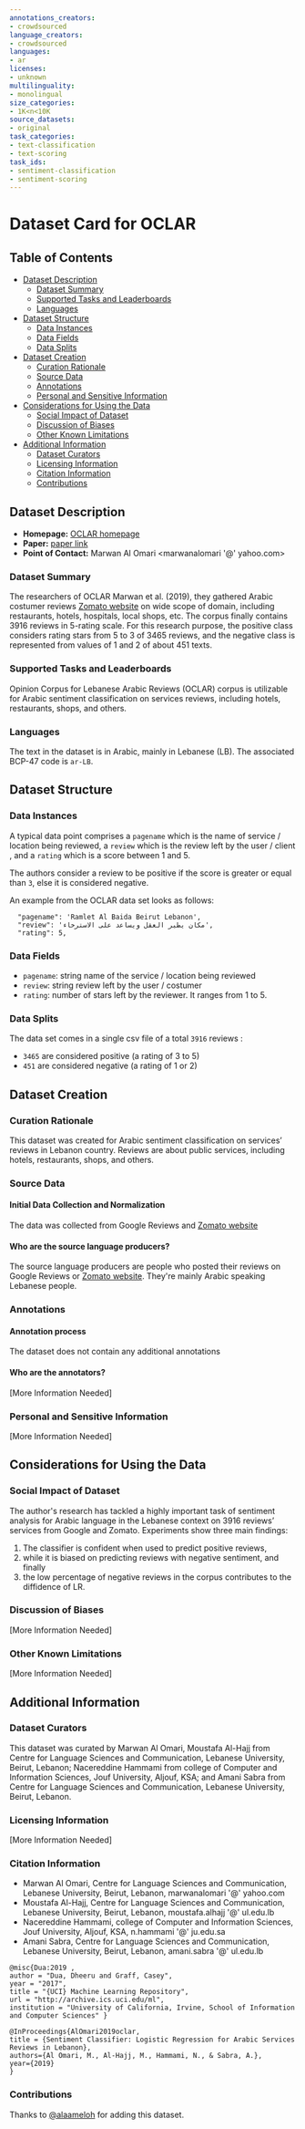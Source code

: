 ```yaml
---
annotations_creators:
- crowdsourced
language_creators:
- crowdsourced
languages:
- ar
licenses:
- unknown
multilinguality:
- monolingual
size_categories:
- 1K<n<10K
source_datasets:
- original
task_categories:
- text-classification
- text-scoring
task_ids:
- sentiment-classification
- sentiment-scoring
---
```


# Dataset Card for OCLAR

## Table of Contents
- [Dataset Description](#dataset-description)
  - [Dataset Summary](#dataset-summary)
  - [Supported Tasks and Leaderboards](#supported-tasks-and-leaderboards)
  - [Languages](#languages)
- [Dataset Structure](#dataset-structure)
  - [Data Instances](#data-instances)
  - [Data Fields](#data-fields)
  - [Data Splits](#data-splits)
- [Dataset Creation](#dataset-creation)
  - [Curation Rationale](#curation-rationale)
  - [Source Data](#source-data)
  - [Annotations](#annotations)
  - [Personal and Sensitive Information](#personal-and-sensitive-information)
- [Considerations for Using the Data](#considerations-for-using-the-data)
  - [Social Impact of Dataset](#social-impact-of-dataset)
  - [Discussion of Biases](#discussion-of-biases)
  - [Other Known Limitations](#other-known-limitations)
- [Additional Information](#additional-information)
  - [Dataset Curators](#dataset-curators)
  - [Licensing Information](#licensing-information)
  - [Citation Information](#citation-information)
  - [Contributions](#contributions)

## Dataset Description

- **Homepage:** [OCLAR homepage](http://archive.ics.uci.edu/ml/datasets/Opinion+Corpus+for+Lebanese+Arabic+Reviews+%28OCLAR%29#)
- **Paper:** [paper link](https://www.semanticscholar.org/paper/Sentiment-Classifier%3A-Logistic-Regression-for-in-Omari-Al-Hajj/9319f4d9e8b3b7bfd0d214314911c071ba7ce1a0)
- **Point of Contact:** Marwan Al Omari <marwanalomari '@' yahoo.com>

### Dataset Summary

The researchers of OCLAR Marwan et al. (2019), they gathered Arabic costumer reviews [Zomato website](https://www.zomato.com/lebanon)
on wide scope of domain, including restaurants, hotels, hospitals, local shops, etc.
The corpus finally contains 3916 reviews in 5-rating scale. For this research purpose, the positive class considers
rating stars from 5 to 3 of 3465 reviews, and the negative class is represented from values of 1 and 2 of about 451
texts.

### Supported Tasks and Leaderboards

Opinion Corpus for Lebanese Arabic Reviews (OCLAR) corpus is utilizable for Arabic sentiment classification on services
reviews, including hotels, restaurants, shops, and others.

### Languages

The text in the dataset is in Arabic, mainly in Lebanese (LB). The associated BCP-47 code is `ar-LB`.

## Dataset Structure

### Data Instances

A typical data point comprises a `pagename` which is the name of service / location being reviewed, a `review` which is
the review left by the user / client , and a `rating` which is a score between 1 and 5.

The authors consider a review to be positive if the score is greater or equal than `3`, else it is considered negative.

An example from the OCLAR data set looks as follows:

```
  "pagename": 'Ramlet Al Baida Beirut Lebanon',
  "review": 'مكان يطير العقل ويساعد على الاسترخاء',
  "rating": 5,
```

### Data Fields

- `pagename`: string name of the service / location being reviewed
- `review`: string review left by the user / costumer
- `rating`: number of stars left by the reviewer. It ranges from 1 to 5.

### Data Splits

The data set comes in a single csv file of a total `3916` reviews :
- `3465` are considered positive (a rating of 3 to 5)
- `451` are considered negative (a rating of 1 or 2)

## Dataset Creation

### Curation Rationale

This dataset was created for Arabic sentiment classification on services’ reviews in Lebanon country. 
Reviews are about public services, including hotels, restaurants, shops, and others.

### Source Data

#### Initial Data Collection and Normalization

The data was collected from Google Reviews and [Zomato website](https://www.zomato.com/lebanon)

#### Who are the source language producers?

The source language producers are people who posted their reviews on Google Reviews or [Zomato website](https://www.zomato.com/lebanon).
They're mainly Arabic speaking Lebanese people.

### Annotations

#### Annotation process

The dataset does not contain any additional annotations

#### Who are the annotators?

[More Information Needed]

### Personal and Sensitive Information

[More Information Needed]

## Considerations for Using the Data

### Social Impact of Dataset

The author's research has tackled a highly important task of sentiment analysis for Arabic language in the Lebanese
context on 3916 reviews’ services from Google and Zomato. Experiments show three main findings: 
1) The classifier is confident when used to predict positive reviews,
2) while it is biased on predicting reviews with negative sentiment, and finally 
3) the low percentage of negative reviews in the corpus contributes to the diffidence of LR.

### Discussion of Biases

[More Information Needed]

### Other Known Limitations

[More Information Needed]

## Additional Information

### Dataset Curators

This dataset was curated by Marwan Al Omari, Moustafa Al-Hajj from Centre for Language Sciences and Communication,
Lebanese University, Beirut, Lebanon;  Nacereddine Hammami from college of Computer and Information Sciences, 
Jouf University, Aljouf, KSA; and Amani Sabra from Centre for Language Sciences and Communication, Lebanese University,
Beirut, Lebanon.

### Licensing Information

[More Information Needed]

### Citation Information
- Marwan Al Omari, Centre for Language Sciences and Communication, Lebanese University, Beirut, Lebanon, marwanalomari '@' yahoo.com
- Moustafa Al-Hajj, Centre for Language Sciences and Communication, Lebanese University, Beirut, Lebanon, moustafa.alhajj '@' ul.edu.lb
- Nacereddine Hammami, college of Computer and Information Sciences, Jouf University, Aljouf, KSA, n.hammami '@' ju.edu.sa
- Amani Sabra, Centre for Language Sciences and Communication, Lebanese University, Beirut, Lebanon, amani.sabra '@' ul.edu.lb
```
@misc{Dua:2019 ,
author = "Dua, Dheeru and Graff, Casey",
year = "2017",
title = "{UCI} Machine Learning Repository",
url = "http://archive.ics.uci.edu/ml",
institution = "University of California, Irvine, School of Information and Computer Sciences" }

@InProceedings{AlOmari2019oclar,
title = {Sentiment Classifier: Logistic Regression for Arabic Services Reviews in Lebanon},
authors={Al Omari, M., Al-Hajj, M., Hammami, N., & Sabra, A.},
year={2019}
}
```

### Contributions

Thanks to [@alaameloh](https://github.com/alaameloh) for adding this dataset.
